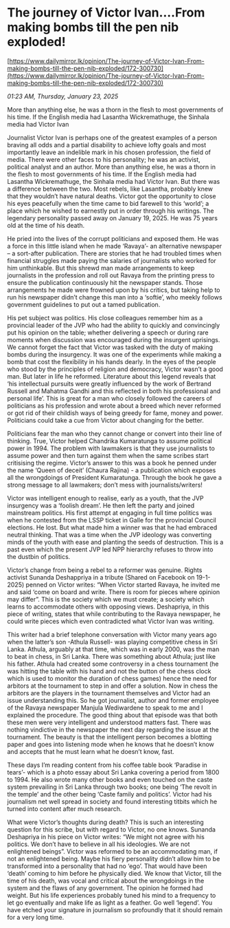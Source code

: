 # The journey of Victor Ivan….From making bombs till the pen nib exploded!

[https://www.dailymirror.lk/opinion/The-journey-of-Victor-Ivan-From-making-bombs-till-the-pen-nib-exploded/172-300730](https://www.dailymirror.lk/opinion/The-journey-of-Victor-Ivan-From-making-bombs-till-the-pen-nib-exploded/172-300730)

*01:23 AM, Thursday, January 23, 2025*

More than anything else, he was a thorn in the flesh to most governments of his time. If the English media had Lasantha Wickremathuge, the Sinhala media had Victor Ivan

Journalist Victor Ivan is perhaps one of the greatest examples of a person braving all odds and a partial disability to achieve lofty goals and most importantly leave an indelible mark in his chosen profession, the field of media. There were other faces to his personality; he was an activist, political analyst and an author. More than anything else, he was a thorn in the flesh to most governments of his time. If the English media had Lasantha Wickremathuge, the Sinhala media had Victor Ivan. But there was a difference between the two. Most rebels, like Lasantha, probably knew that they wouldn’t have natural deaths. Victor got the opportunity to close his eyes peacefully when the time came to bid farewell to this ‘world’; a place which he wished to earnestly put in order through his writings. The legendary personality passed away on January 19, 2025. He was 75 years old at the time of his death.

He pried into the lives of the corrupt politicians and exposed them. He was a force in this little island when he made ‘Ravaya’- an alternative newspaper – a sort-after publication. There are stories that he had troubled times when financial struggles made paying the salaries of journalists who worked for him unthinkable. But this shrewd man made arrangements to keep journalists in the profession and roll out Ravaya from the printing press to ensure the publication continuously hit the newspaper stands. Those arrangements he made were frowned upon by his critics, but taking help to run his newspaper didn’t change this man into a ‘softie’, who meekly follows government guidelines to put out a tamed publication.

His pet subject was politics. His close colleagues remember him as a provincial leader of the JVP who had the ability to quickly and convincingly put his opinion on the table; whether delivering a speech or during rare moments when discussion was encouraged during the insurgent uprisings. We cannot forget the fact that Victor was tasked with the duty of making bombs during the insurgency. It was one of the experiments while making a bomb that cost the flexibility in his hands dearly. In the eyes of the people who stood by the principles of religion and democracy, Victor wasn’t a good man. But later in life he reformed. Literature about this legend reveals that ‘his intellectual pursuits were greatly influenced by the work of Bertrand Russell and Mahatma Gandhi and this reflected in both his professional and personal life’. This is great for a man who closely followed the careers of politicians as his profession and wrote about a breed which never reformed or got rid of their childish ways of being greedy for fame, money and power. Politicians could take a cue from Victor about changing for the better.

Politicians fear the man who they cannot change or convert into their line of thinking. True, Victor helped Chandrika Kumaratunga to assume political power in 1994. The problem with lawmakers is that they use journalists to assume power and then turn against them when the same scribes start critisising the regime. Victor’s answer to this was a book he penned under the name ‘Queen of deceit’ (Chaura Rajina) - a publication which exposes all the wrongdoings of President Kumaratunga. Through the book he gave a strong message to all lawmakers; don’t mess with journalists/writers!

Victor was intelligent enough to realise, early as a youth, that the JVP insurgency was a ‘foolish dream’. He then left the party and joined mainstream politics. His first attempt at engaging in full time politics was when he contested from the LSSP ticket in Galle for the provincial Council elections. He lost. But what made him a winner was that he had embraced neutral thinking. That was a time when the JVP ideology was converting minds of the youth with ease and planting the seeds of destruction. This is a past even which the present JVP led NPP hierarchy refuses to throw into the dustbin of politics.

Victor’s change from being a rebel to a reformer was genuine. Rights activist Sunanda Deshappriya in a tribute (Shared on Facebook on 19-1-2025) penned on Victor writes: “When Victor started Ravaya, he invited me and said ‘come on board and write. There is room for pieces where opinion may differ”. This is the society which we must create; a society which learns to accommodate others with opposing views. Deshapriya, in this piece of writing, states that while contributing to the Ravaya newspaper, he could write pieces which even contradicted what Victor Ivan was writing.

This writer had a brief telephone conversation with Victor many years ago when the latter’s son -Athula Russell- was playing competitive chess in Sri Lanka. Athula, arguably at that time, which was in early 2000, was the man to beat in chess, in Sri Lanka. There was something about Athula; just like his father. Athula had created some controversy in a chess tournament (he was hitting the table with his hand and not the button of the chess clock which is used to monitor the duration of chess games) hence the need for arbitors at the tournament to step in and offer a solution. Now in chess the arbitors are the players in the tournament themselves and Victor had an issue understanding this. So he got journalist, author and former employee of the Ravaya newspaper Manjula Wediwardene to speak to me and I explained the procedure. The good thing about that episode was that both these men were very intelligent and understood matters fast. There was nothing vindictive in the newspaper the next day regarding the issue at the tournament. The beauty is that the intelligent person becomes a blotting paper and goes into listening mode when he knows that he doesn’t know and accepts that he must learn what he doesn’t know, fast.

These days I’m reading content from his coffee table book ‘Paradise in tears’- which is a photo essay about Sri Lanka covering a period from 1800 to 1994. He also wrote many other books and even touched on the caste system prevailing in Sri Lanka through two books; one being ‘The revolt in the temple’ and the other being ‘Caste family and politics’. Victor had his journalism net well spread in society and found interesting titbits which he turned into content after much research.

What were Victor’s thoughts during death? This is such an interesting question for this scribe, but with regard to Victor, no one knows. Sunanda Deshapriya in his piece on Victor writes: “We might not agree with his politics. We don’t have to believe in all his ideologies. We are not enlightened beings”. Victor was reformed to be an accommodating man, if not an enlightened being. Maybe his fiery personality didn’t allow him to be transformed into a personality that had no ‘ego’. That would have been ‘death’ coming to him before he physically died. We know that Victor, till the time of his death, was vocal and critical about the wrongdoings in the system and the flaws of any government. The opinion he formed had weight. But his life experiences probably tuned his mind to a frequency to let go eventually and make life as light as a feather. Go well ‘legend’. You have etched your signature in journalism so profoundly that it should remain for a very long time.

